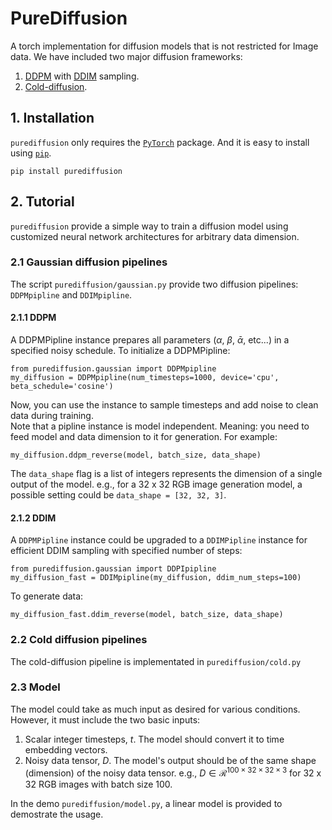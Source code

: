 # PureDiffusion
A torch implementation for diffusion models that is not restricted for Image data. We have included two major diffusion frameworks:
1. [DDPM](https://github.com/hojonathanho/diffusion) with [DDIM](https://github.com/ermongroup/ddim) sampling. 
2. [Cold-diffusion](https://arxiv.org/abs/2208.09392).

## 1. Installation
`purediffusion` only requires the [`PyTorch`](https://pytorch.org) package. And it is easy to install using [`pip`](https://pypi.org/project/purediffusion/).
```
pip install purediffusion
```

## 2. Tutorial
`purediffusion` provide a simple way to train a diffusion model using customized neural network architectures for arbitrary data dimension.
### 2.1 Gaussian diffusion pipelines
The script `purediffusion/gaussian.py` provide two diffusion pipelines: `DDPMpipline` and `DDIMpipline`.
#### 2.1.1 DDPM
A DDPMPipline instance prepares all parameters ($\alpha$, $\beta$, $\bar{\alpha}$, etc...) in a specified noisy schedule. To initialize a DDPMPipline:
```
from purediffusion.gaussian import DDPMpipline
my_diffusion = DDPMpipline(num_timesteps=1000, device='cpu', beta_schedule='cosine')
```
Now, you can use the instance to sample timesteps and add noise to clean data during training. <br />
Note that a pipline instance is model independent. Meaning: you need to feed model and data dimension to it for generation. For example:
```
my_diffusion.ddpm_reverse(model, batch_size, data_shape)
```
The `data_shape` flag is a list of integers represents the dimension of a single output of the model. e.g., for a 32 x 32 RGB image generation model, a possible setting could be `data_shape = [32, 32, 3]`.<br />

#### 2.1.2 DDIM
A `DDPMPipline` instance could be upgraded to a `DDIMPipline` instance for efficient DDIM sampling with specified number of steps: 
```
from purediffusion.gaussian import DDPIpipline
my_diffusion_fast = DDIMpipline(my_diffusion, ddim_num_steps=100)
```
To generate data:
```
my_diffusion_fast.ddim_reverse(model, batch_size, data_shape)
```
### 2.2 Cold diffusion pipelines
The cold-diffusion pipeline is implementated in `purediffusion/cold.py`

### 2.3 Model
The model could take as much input as desired for various conditions. However, it must include the two basic inputs:
1. Scalar integer timesteps, $t$. The model should convert it to time embedding vectors. <br />
2. Noisy data tensor, $D$. The model's output should be of the same shape (dimension) of the noisy data tensor. e.g., $D \in \mathcal{R}^{100 \times 32 \times 32 \times 3}$ for 32 x 32 RGB images with batch size 100.


In the demo `purediffusion/model.py`, a linear model is provided to demostrate the usage.







